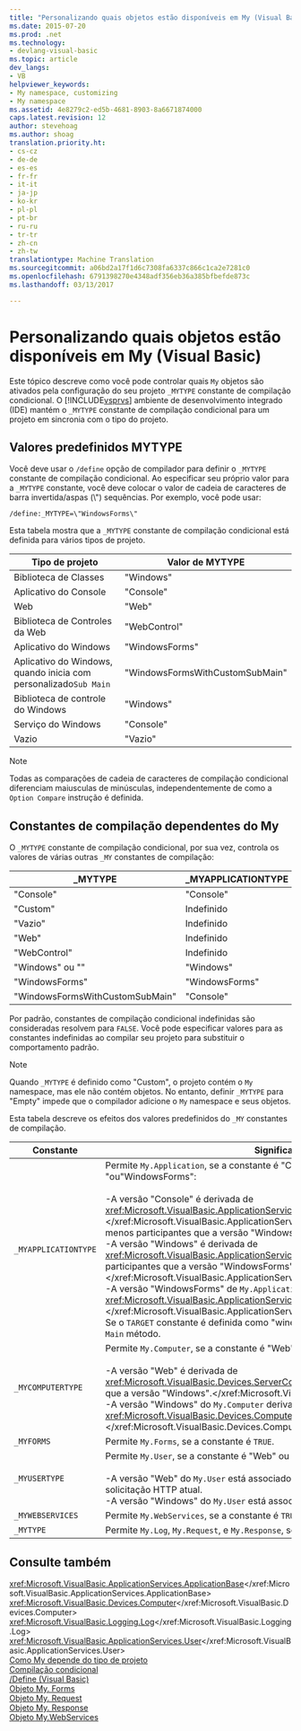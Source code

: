 ```yaml
---
title: "Personalizando quais objetos estão disponíveis em My (Visual Basic) | Documentos do Microsoft"
ms.date: 2015-07-20
ms.prod: .net
ms.technology:
- devlang-visual-basic
ms.topic: article
dev_langs:
- VB
helpviewer_keywords:
- My namespace, customizing
- My namespace
ms.assetid: 4e8279c2-ed5b-4681-8903-8a6671874000
caps.latest.revision: 12
author: stevehoag
ms.author: shoag
translation.priority.ht:
- cs-cz
- de-de
- es-es
- fr-fr
- it-it
- ja-jp
- ko-kr
- pl-pl
- pt-br
- ru-ru
- tr-tr
- zh-cn
- zh-tw
translationtype: Machine Translation
ms.sourcegitcommit: a06bd2a17f1d6c7308fa6337c866c1ca2e7281c0
ms.openlocfilehash: 6791398270e4348adf356eb36a385bfbefde873c
ms.lasthandoff: 03/13/2017

---
```

# <a name="customizing-which-objects-are-available-in-my-visual-basic"></a>Personalizando quais objetos estão disponíveis em My (Visual Basic)
Este tópico descreve como você pode controlar quais `My` objetos são ativados pela configuração do seu projeto `_MYTYPE` constante de compilação condicional. O [!INCLUDE[vsprvs](../../../csharp/includes/vsprvs_md.md)] ambiente de desenvolvimento integrado (IDE) mantém o `_MYTYPE` constante de compilação condicional para um projeto em sincronia com o tipo do projeto.  
  
## <a name="predefined-mytype-values"></a>Valores predefinidos MYTYPE  
 Você deve usar o `/define` opção de compilador para definir o `_MYTYPE` constante de compilação condicional. Ao especificar seu próprio valor para a `_MYTYPE` constante, você deve colocar o valor de cadeia de caracteres de barra invertida/aspas (\\") sequências. Por exemplo, você pode usar:  
  
```  
/define:_MYTYPE=\"WindowsForms\"  
```  
  
 Esta tabela mostra que a `_MYTYPE` constante de compilação condicional está definida para vários tipos de projeto.  
  
|Tipo de projeto|Valor de MYTYPE|  
|------------------|--------------------|  
|Biblioteca de Classes|"Windows"|  
|Aplicativo do Console|"Console"|  
|Web|"Web"|  
|Biblioteca de Controles da Web|"WebControl"|  
|Aplicativo do Windows|"WindowsForms"|  
|Aplicativo do Windows, quando inicia com personalizado`Sub Main`|"WindowsFormsWithCustomSubMain"|  
|Biblioteca de controle do Windows|"Windows"|  
|Serviço do Windows|"Console"|  
|Vazio|"Vazio"|  
  
> [!NOTE]
>  Todas as comparações de cadeia de caracteres de compilação condicional diferenciam maiusculas de minúsculas, independentemente de como a `Option Compare` instrução é definida.  
  
## <a name="dependent-my-compilation-constants"></a>Constantes de compilação dependentes do My  
 O `_MYTYPE` constante de compilação condicional, por sua vez, controla os valores de várias outras `_MY` constantes de compilação:  
  
|_MYTYPE|_MYAPPLICATIONTYPE|_MYCOMPUTERTYPE|_MYFORMS|_MYUSERTYPE|_MYWEBSERVICES|  
|--------------|-------------------------|----------------------|---------------|------------------|---------------------|  
|"Console"|"Console"|"Windows"|Indefinido|"Windows"|TRUE|  
|"Custom"|Indefinido|Indefinido|Indefinido|Indefinido|Indefinido|  
|"Vazio"|Indefinido|Indefinido|Indefinido|Indefinido|Indefinido|  
|"Web"|Indefinido|"Web"|FALSE|"Web"|FALSE|  
|"WebControl"|Indefinido|"Web"|FALSE|"Web"|TRUE|  
|"Windows" ou ""|"Windows"|"Windows"|Indefinido|"Windows"|TRUE|  
|"WindowsForms"|"WindowsForms"|"Windows"|TRUE|"Windows"|TRUE|  
|"WindowsFormsWithCustomSubMain"|"Console"|"Windows"|TRUE|"Windows"|TRUE|  
  
 Por padrão, constantes de compilação condicional indefinidas são consideradas resolvem para `FALSE`. Você pode especificar valores para as constantes indefinidas ao compilar seu projeto para substituir o comportamento padrão.  
  
> [!NOTE]
>  Quando `_MYTYPE` é definido como "Custom", o projeto contém o `My` namespace, mas ele não contém objetos. No entanto, definir `_MYTYPE` para "Empty" impede que o compilador adicione o `My` namespace e seus objetos.  
  
 Esta tabela descreve os efeitos dos valores predefinidos do `_MY` constantes de compilação.  
  
|Constante|Significado|  
|--------------|-------------|  
|`_MYAPPLICATIONTYPE`|Permite `My.Application`, se a constante é "Console" Windows "ou"WindowsForms":<br /><br /> -A versão "Console" é derivada de <xref:Microsoft.VisualBasic.ApplicationServices.ConsoleApplicationBase>.</xref:Microsoft.VisualBasic.ApplicationServices.ConsoleApplicationBase> e tem menos participantes que a versão "Windows".<br />-A versão "Windows" é derivada de <xref:Microsoft.VisualBasic.ApplicationServices.ApplicationBase>e tem menos participantes que a versão "WindowsForms".</xref:Microsoft.VisualBasic.ApplicationServices.ApplicationBase><br />-A versão "WindowsForms" de `My.Application` deriva de <xref:Microsoft.VisualBasic.ApplicationServices.WindowsFormsApplicationBase>.</xref:Microsoft.VisualBasic.ApplicationServices.WindowsFormsApplicationBase> Se o `TARGET` constante é definida como "winexe", então a classe inclui um `Sub Main` método.|  
|`_MYCOMPUTERTYPE`|Permite `My.Computer`, se a constante é "Web" ou "Windows":<br /><br /> -A versão "Web" é derivada de <xref:Microsoft.VisualBasic.Devices.ServerComputer>, e tem menos participantes que a versão "Windows".</xref:Microsoft.VisualBasic.Devices.ServerComputer><br />-A versão "Windows" do `My.Computer` deriva de <xref:Microsoft.VisualBasic.Devices.Computer>.</xref:Microsoft.VisualBasic.Devices.Computer>|  
|`_MYFORMS`|Permite `My.Forms`, se a constante é `TRUE`.|  
|`_MYUSERTYPE`|Permite `My.User`, se a constante é "Web" ou "Windows":<br /><br /> -A versão "Web" do `My.User` está associado com a identidade do usuário da solicitação HTTP atual.<br />-A versão "Windows" do `My.User` está associado com a principal da thread atual.|  
|`_MYWEBSERVICES`|Permite `My.WebServices`, se a constante é `TRUE`.|  
|`_MYTYPE`|Permite `My.Log`, `My.Request`, e `My.Response`, se a constante é "Web".|  
  
## <a name="see-also"></a>Consulte também  
 <xref:Microsoft.VisualBasic.ApplicationServices.ApplicationBase></xref:Microsoft.VisualBasic.ApplicationServices.ApplicationBase>   
 <xref:Microsoft.VisualBasic.Devices.Computer></xref:Microsoft.VisualBasic.Devices.Computer>   
 <xref:Microsoft.VisualBasic.Logging.Log></xref:Microsoft.VisualBasic.Logging.Log>   
 <xref:Microsoft.VisualBasic.ApplicationServices.User></xref:Microsoft.VisualBasic.ApplicationServices.User>   
 [Como My depende do tipo de projeto](../../../visual-basic/developing-apps/development-with-my/how-my-depends-on-project-type.md)   
 [Compilação condicional](../../../visual-basic/programming-guide/program-structure/conditional-compilation.md)   
 [/Define (Visual Basic)](../../../visual-basic/reference/command-line-compiler/define.md)   
 [Objeto My. Forms](../../../visual-basic/language-reference/objects/my-forms-object.md)   
 [Objeto My. Request](../../../visual-basic/language-reference/objects/my-request-object.md)   
 [Objeto My. Response](../../../visual-basic/language-reference/objects/my-response-object.md)   
 [Objeto My.WebServices](../../../visual-basic/language-reference/objects/my-webservices-object.md)
